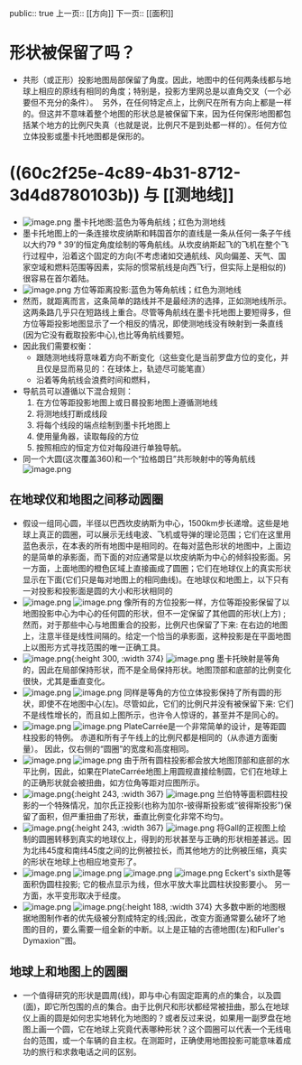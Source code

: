 public:: true
上一页:: [[方向]]
下一页:: [[面积]]

# 形状被保留了吗？
- 共形（或正形）投影地图局部保留了角度。因此，地图中的任何两条线都与地球上相应的原线有相同的角度；特别是，投影方里网总是以直角交叉（一个必要但不充分的条件）。  另外，在任何特定点上，比例尺在所有方向上都是一样的。但这并不意味着整个地图的形状总是被保留下来，因为任何保形地图都包括某个地方的比例尺失真（也就是说，比例尺不是到处都一样的）。任何方位立体投影或墨卡托地图都是保形的。
# ((60c2f25e-4c89-4b31-8712-3d4d8780103b)) 与 [[测地线]]
- ![image.png](../assets/image_1623390974072_0.png) 
  墨卡托地图:蓝色为等角航线；红色为测地线
- 墨卡托地图上的一条连接坎皮纳斯和韩国首尔的直线是一条从任何一条子午线以大约79 ° 39’的恒定角度绘制的等角航线。从坎皮纳斯起飞的飞机在整个飞行过程中，沿着这个固定的方向(不考虑诸如交通航线、风向偏差、天气、国家空域和燃料范围等因素，实际的惯常航线是向西飞行，但实际上是相似的)很容易在首尔着陆。
- ![image.png](../assets/image_1623391259820_0.png)
  方位等距离投影:蓝色为等角航线；红色为测地线
- 然而，就距离而言，这条简单的路线并不是最经济的选择，正如测地线所示。这两条路几乎只在短路线上重合。尽管等角航线在墨卡托地图上要短得多，但方位等距投影地图显示了一个相反的情况，即使测地线没有映射到一条直线(因为它没有截取投影中心),也比等角航线要短。
- 因此我们需要权衡：
  * 跟随测地线将意味着方向不断变化（这些变化是当前罗盘方位的变化，并且仅是显而易见的：在球体上，轨迹尽可能笔直）
  * 沿着等角航线会浪费时间和燃料，
- 导航员可以遵循以下混合规则：
  1. 在方位等距投影地图上或日晷投影地图上遵循测地线
  2. 将测地线打断成线段
  3. 将每个线段的端点绘制到墨卡托地图上
  4. 使用量角器，读取每段的方位
  5. 按照相应的恒定方位对每段进行单独导航。
- 同一个大圆(这次覆盖360)和一个“拉格朗日”共形映射中的等角航线
  ![image.png](../assets/image_1623398644943_0.png)
## 在地球仪和地图之间移动圆圈
- 假设一组同心圆，半径以巴西坎皮纳斯为中心，1500km步长递增。这些是地球上真正的圆圈，可以展示无线电波、飞机或导弹的理论范围；它们在这里用蓝色表示，在本表的所有地图中是相同的。在每对蓝色形状的地图中，上面边的是简单的承影面，而下面的对应通常是以坎皮纳斯为中心的倾斜投影面。另一方面，上面地图的橙色区域上直接画成了圆圈；它们在地球仪上的真实形状显示在下面(它们只是每对地图上的相同曲线)。在地球仪和地图上，以下只有一对投影和投影面是圆的大小和形状相同的
- ![image.png](../assets/image_1623398822647_0.png) ![image.png](../assets/image_1623398827166_0.png) 
  像所有的方位投影一样，方位等距投影保留了以地图投影中心为中心的任何圆的形状，但不一定保留了其他圆的形状(上方) ; 然而，对于那些中心与地图重合的投影，比例尺也保留了下来: 在右边的地图上，注意半径是线性间隔的。给定一个恰当的承影面，这种投影是在平面地图上以图形方式寻找范围的唯一正确工具。
- ![image.png](../assets/image_1623398837504_0.png){:height 300, :width 374} ![image.png](../assets/image_1623398842845_0.png) 
  墨卡托映射是等角的，因此在局部保持形状，而不是全局保持形状。地图顶部和底部的比例变化很快，尤其是垂直变化。
- ![image.png](../assets/image_1623398861741_0.png) ![image.png](../assets/image_1623398869498_0.png) 
  同样是等角的方位立体投影保持了所有圆的形状，即使不在地图中心(左)。尽管如此，它们的比例尺并没有被保留下来: 它们不是线性增长的，而且如上图所示，也许令人惊讶的，甚至并不是同心的。
- ![image.png](../assets/image_1623398883528_0.png) ![image.png](../assets/image_1623398890975_0.png) 
  PlateCarrée是一个非常简单的设计，是等距圆柱投影的特例。 赤道和所有子午线上的比例尺都是相同的（从赤道方面衡量）。 因此，仅右侧的“圆圈”的宽度和高度相同。
- ![image.png](../assets/image_1623398949455_0.png) ![image.png](../assets/image_1623398955238_0.png) 
  由于所有圆柱投影都会放大地图顶部和底部的水平比例，因此，如果在PlateCarrée地图上用圆规直接绘制圆，它们在地球上的正确形状就会被扭曲，如方位角等距对应图所示。
- ![image.png](../assets/image_1623399010020_0.png){:height 243, :width 367} ![image.png](../assets/image_1623399015514_0.png) 
  兰伯特等面积圆柱投影的一个特殊情况，加尔氏正投影(也称为加尔-彼得斯投影或“彼得斯投影”)保留了面积，但严重扭曲了形状，垂直比例变化非常不均匀。
- ![image.png](../assets/image_1623399032913_0.png){:height 243, :width 367} ![image.png](../assets/image_1623399036091_0.png) 
  将Gall的正视图上绘制的圆圈转移到真实的地球仪上，得到的形状甚至与正确的形状相差甚远。因为北纬45度和南纬45度之间的比例被拉长，而其他地方的比例被压缩，真实的形状在地球上也相应地变形了。
- ![image.png](../assets/image_1623399063015_0.png) ![image.png](../assets/image_1623399068516_0.png) ![image.png](../assets/image_1623399047454_0.png) ![image.png](../assets/image_1623399053042_0.png) 
  Eckert's sixth是等面积伪圆柱投影; 它的极点显示为线，但水平放大率比圆柱状投影要小。 另一方面，水平变形取决于经度。
- ![image.png](../assets/image_1623399073503_0.png) ![image.png](../assets/image_1623399077799_0.png){:height 188, :width 374} 
  大多数中断的地图根据地图制作者的优先级被分割成特定的线;因此，改变方面通常要么破坏了地图的目的，要么需要一组全新的中断。以上是正轴的古德地图(左)和Fuller's Dymaxion™图。
## 地球上和地图上的圆圈
- 一个值得研究的形状是圆周(线)，即与中心有固定距离的点的集合，以及圆(面)，即它所包围的点的集合。由于比例尺和形状都经常被扭曲，那么在地球仪上画的圆是如何忠实地转化为地图的？或者反过来说，如果用一副罗盘在地图上画一个圆，它在地球上究竟代表哪种形状？这个圆圈可以代表一个无线电台的范围，或一个车辆的自主权。在测距时，正确使用地图投影可能意味着成功的旅行和求救电话之间的区别。